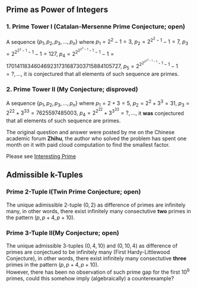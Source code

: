 ## Prime as Power of Integers
### 1. Prime Tower I (Catalan-Mersenne Prime Conjecture; open)
A sequence $\lbrace p_1, p_2, p_3, ..., p_n \rbrace$ where
$p_1=2^2-1=3,$
$p_2=2^{2^2-1}-1=7,$ 
$p_3=2^{2^{2^2-1}-1}-1=127,$
$p_4=2^{2^{2^{2^2-1}-1}-1}-1=170141183460469231731687303715884105727,$
$p_5=2^{2^{2^{2^{2^2-1}-1}-1}-1}-1=?, ...,$
it is conjectured that all elements of such sequence are primes.
<p/>

### 2. Prime Tower II (My Conjecture; disproved)
A sequence $\lbrace p_1, p_2, p_3, ..., p_n \rbrace$ where
$p_1=2+3=5,$
$p_2=2^{2}+3^{3}=31,$
$p_3={2^2}^{2}+{3^3}^{3}=7625597485003,$
$p_4=2^{{2^2}^{2}}+3^{{3^3}^{3}}=?,...,$
it <strong>was</strong> conjectured that all elements of such sequence are primes.
<p/>
The original question and answer were posted by me on the Chinese academic forum <strong>Zhihu</strong>, the author who solved the problem has spent one month on it with paid cloud computation to find the smallest factor. 
<p/>
Please see
<a href="https://www.zhihu.com/question/512482114"> Interesting Prime </a>


## Admissible k-Tuples

### Prime 2-Tuple I(Twin Prime Conjecture; open)
The unique adimissible 2-tuple $(0,2)$ as difference of primes are infinitely many, in other words, there exist infinitely many consectutive <strong>two</strong> primes in the pattern $(p, p+4, p+10)$.


### Prime 3-Tuple II(My Conjecture; open)
The unique admissible 3-tuples $(0,4,10)$ and $(0,10,4)$ as difference of primes are conjectued to be infinitely many (First Hardy-Littlewood Conjecture), in other words, there exist infinitely many consectutive <strong>three</strong> primes in the pattern $(p, p+4, p+10)$.
<br/>
However, there has been no observation of such prime gap for the first $10^9$ primes, could this somehow imply (algebraically) a counterexample?


<p/>
<html lang="en">
<head>
<meta http-equiv="content-type" content="text/html; charset=utf-8">
<title>Don't delete!</title>
<script type="text/javascript" charset="utf-8" src="
https://cdn.mathjax.org/mathjax/latest/MathJax.js?config=TeX-AMS-MML_HTMLorMML,
https://vincenttam.github.io/javascripts/MathJaxLocal.js"></script>
</head>
